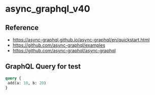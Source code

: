 # async_graphql_v40

## Reference

- https://async-graphql.github.io/async-graphql/en/quickstart.html
- https://github.com/async-graphql/examples
- https://github.com/async-graphql/async-graphql


## GraphQL Query for test

```graphql
query {
 add(a: 10, b: 20)
}
```